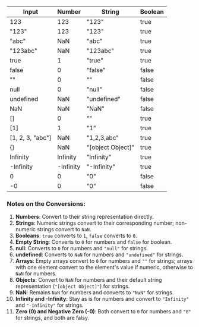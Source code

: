 | Input            | Number    | String            | Boolean |
| ---------------- | --------- | ----------------- | ------- |
| 123              | 123       | "123"             | true    |
| "123"            | 123       | "123"             | true    |
| "abc"            | NaN       | "abc"             | true    |
| "123abc"         | NaN       | "123abc"          | true    |
| true             | 1         | "true"            | true    |
| false            | 0         | "false"           | false   |
| ""               | 0         | ""                | false   |
| null             | 0         | "null"            | false   |
| undefined        | NaN       | "undefined"       | false   |
| NaN              | NaN       | "NaN"             | false   |
| []               | 0         | ""                | true    |
| [1]              | 1         | "1"               | true    |
| [1, 2, 3, "abc"] | NaN       | "1,2,3,abc"       | true    |
| {}               | NaN       | "[object Object]" | true    |
| Infinity         | Infinity  | "Infinity"        | true    |
| -Infinity        | -Infinity | "-Infinity"       | true    |
| 0                | 0         | "0"               | false   |
| -0               | 0         | "0"               | false   |

### Notes on the Conversions:

1. **Numbers**: Convert to their string representation directly.
2. **Strings**: Numeric strings convert to their corresponding number; non-numeric strings convert to `NaN`.
3. **Booleans**: `true` converts to `1`, `false` converts to `0`.
4. **Empty String**: Converts to `0` for numbers and `false` for boolean.
5. **null**: Converts to `0` for numbers and `"null"` for strings.
6. **undefined**: Converts to `NaN` for numbers and `"undefined"` for strings.
7. **Arrays**: Empty arrays convert to `0` for numbers and `""` for strings; arrays with one element convert to the element's value if numeric, otherwise to `NaN` for numbers.
8. **Objects**: Convert to `NaN` for numbers and their default string representation (`"[object Object]"`) for strings.
9. **NaN**: Remains `NaN` for numbers and converts to `"NaN"` for strings.
10. **Infinity and -Infinity**: Stay as is for numbers and convert to `"Infinity"` and `"-Infinity"` for strings.
11. **Zero (0) and Negative Zero (-0)**: Both convert to `0` for numbers and `"0"` for strings, and both are falsy.
